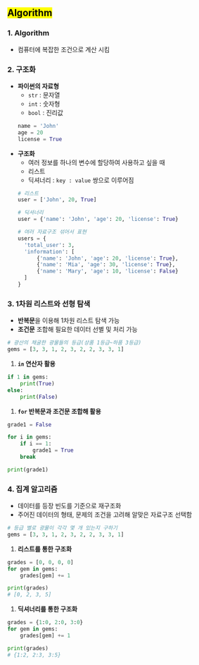## <mark color="#fbc956">Algorithm</mark>

### 1. Algorithm

- 컴퓨터에 복잡한 조건으로 계산 시킴

### 2. 구조화

- **파이썬의 자료형**
  - `str` : 문자열
  - `int` : 숫자형
  - `bool` : 진리값
  ```python
  name = 'John'
  age = 20
  license = True
  ```
- **구조화**
  - 여러 정보를 하나의 변수에 할당하여 사용하고 싶을 때
  - 리스트
  - 딕셔너리 : `key : value` 쌍으로 이루어짐
  ```python
  # 리스트
  user = ['John', 20, True]

  # 딕셔너리
  user = {'name': 'John', 'age': 20, 'license': True}
  ```
  ```python
  # 여러 자료구조 섞어서 표현
  users = {
  	'total_user': 3,
  	'information': [
  		{'name': 'John', 'age': 20, 'license': True},
  		{'name': 'Mia', 'age': 30, 'license': True},
  		{'name': 'Mary', 'age': 10, 'license': False}
  	]
  }
  ```

### 3. 1차원 리스트와 선형 탐색

- **반복문**을 이용해 1차원 리스트 탐색 가능
- **조건문** 조합해 필요한 데이터 선별 및 처리 가능

```python
# 광산의 채굴한 광물들의 등급(상품 1등급~하품 3등급)
gems = [3, 3, 1, 2, 3, 2, 2, 3, 3, 1]
```

1. **`in` 연산자 활용**

```python
if 1 in gems:
	print(True)
else:
	print(False)
```

1. **`for` 반복문과 조건문 조합해 활용**

```python
grade1 = False

for i in gems:
	if i == 1:
		grade1 = True
	break

print(grade1)
```

### 4. 집계 알고리즘

- 데이터를 등장 빈도를 기준으로 재구조화
- 주어진 데이터의 형태, 문제의 조건을 고려해 알맞은 자료구조 선택함

```python
# 등급 별로 광물이 각각 몇 개 있는지 구하기
gems = [3, 3, 1, 2, 3, 2, 2, 3, 3, 1]
```

1. **리스트를 통한 구조화**

```python
grades = [0, 0, 0, 0]
for gem in gems:
	grades[gem] += 1

print(grades)
# [0, 2, 3, 5]
```

1. **딕셔너리를 통한 구조화**

```python
grades = {1:0, 2:0, 3:0}
for gem in gems:
	grades[gem] += 1

print(grades)
# {1:2, 2:3, 3:5}
```
